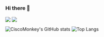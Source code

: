 ### Hi there 👋

<!--
**ciscomonkey/ciscomonkey** is a ✨ _special_ ✨ repository because its `README.md` (this file) appears on your GitHub profile.

Here are some ideas to get you started:

- 🔭 I’m currently working on ...
- 🌱 I’m currently learning ...
- 👯 I’m looking to collaborate on ...
- 🤔 I’m looking for help with ...
- 💬 Ask me about ...
- 📫 How to reach me: ...
- 😄 Pronouns: ...
- ⚡ Fun fact: ...
-->

<img align="center" src="https://github-readme-stats.vercel.app/api?username=ciscomonkey&show_icons=true" /> <img align="center" src="https://github-readme-stats.vercel.app/api/top-langs/?username=ciscomonkey" />

![CiscoMonkey's GitHub stats](https://github-readme-stats.vercel.app/api?username=ciscomonkey&show_icons=true)
![Top Langs](https://github-readme-stats.vercel.app/api/top-langs/?username=ciscomonkey&layout=compact)
